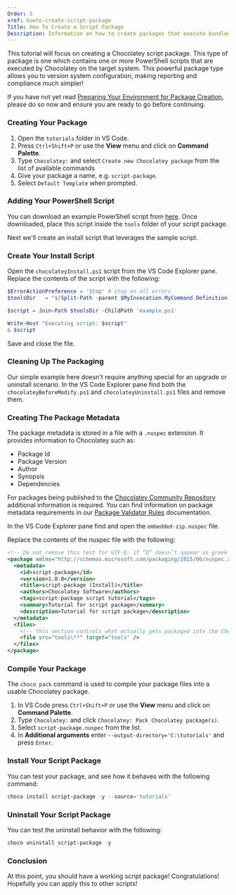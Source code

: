 ```yaml
---
Order: 5
xref: howto-create-script-package
Title: How To Create a Script Package
Description: Information on how to create packages that execute bundled PowerShell scripts with Chocolatey
---
```


This tutorial will focus on creating a Chocolatey script package. This type of package is one which contains one or more PowerShell scripts that are executed by Chocolatey on the target system.
This powerful package type allows you to version system configuration, making reporting and compliance much simpler!

If you have not yet read [Preparing Your Environment for Package Creation](xref:howto-prepare-env), please do so now and ensure
you are ready to go before continuing.

### Creating Your Package

1. Open the `tutorials` folder in VS Code.
2. Press `Ctrl+Shift+P` or use the **View** menu and click on **Command Palette**.
3. Type `Chocolatey:` and select `Create new Chocolatey package` from the list of available commands
4. Give your package a name, e.g. `script-package`.
5. Select `Default Template` when prompted.

### Adding Your PowerShell Script

You can download an example PowerShell script from [here](https://docs.chocolatey.org/en-us/downloads/create-embedded-script-package-tutorial.ps1). Once downloaded, place this script inside the `tools` folder of your script package.

Next we'll create an install script that leverages the sample script.

### Create Your Install Script

Open the `chocolateyInstall.ps1` script from the VS Code Explorer pane. Replace the contents of the script with the following:

```powershell
$ErrorActionPreference = 'Stop' # stop on all errors
$toolsDir   = "$(Split-Path -parent $MyInvocation.MyCommand.Definition)"

$script = Join-Path $toolsDir -ChildPath 'example.ps1'

Write-Host "Executing script: $script"
& $script
```

Save and close the file.

### Cleaning Up The Packaging

Our simple example here doesn't require anything special for an upgrade or uninstall scenario. In the VS Code Explorer pane find both the `chocolateyBeforeModify.ps1` and `chocolateyUninstall.ps1` files and remove them.

### Creating The Package Metadata

The package metadata is stored in a file with a `.nuspec` extension. It provides information to Chocolatey such as:

- Package Id
- Package Version
- Author
- Synopsis
- Dependencies

For packages being published to the [Chocolatey Community Repository](https://community.chocolatey.org/packages) additional information is required.
You can find information on package metadata requirements in our [Package Validator Rules](xref:package-validator-rules) documentation.

In the VS Code Explorer pane find and open the `embedded-zip.nuspec` file.

Replace the contents of the nuspec file with the following:

```xml
<!-- Do not remove this test for UTF-8: if “Ω” doesn’t appear as greek uppercase omega letter enclosed in quotation marks, you should use an editor that supports UTF-8, not this one. -->
<package xmlns="http://schemas.microsoft.com/packaging/2015/06/nuspec.xsd">
  <metadata>
    <id>script-package</id>
    <version>1.0.0</version>
    <title>script-package (Install)</title>
    <authors>Chocolatey Software</authors>
    <tags>script-package script tutorial</tags>
    <summary>Tutorial for script package</summary>
    <description>Tutorial for script package</description>
  </metadata>
  <files>
    <!-- this section controls what actually gets packaged into the Chocolatey package -->
    <file src="tools\**" target="tools" />
  </files>
</package>
```

### Compile Your Package

The `choco pack` command is used to compile your package files into a usable Chocolatey package.

1. In VS Code press `Ctrl+Shift+P` or use the **View** menu and click on **Command Palette**.
2. Type `Chocolatey:` and click `Chocolatey: Pack Chocolatey package(s)`.
3. Select `script-package.nuspec` from the list.
4. In **Additional arguments** enter `--output-directory='C:\tutorials'` and press `Enter`.

### Install Your Script Package

You can test your package, and see how it behaves with the following command:

```powershell
choco install script-package -y --source='tutorials'
```

### Uninstall Your Script Package

You can test the uninstall behavior with the following:

```powershell
choco uninstall script-package -y
```

### Conclusion

At this point, you should have a working script package! Congratulations! Hopefully you can apply this to other scripts!
